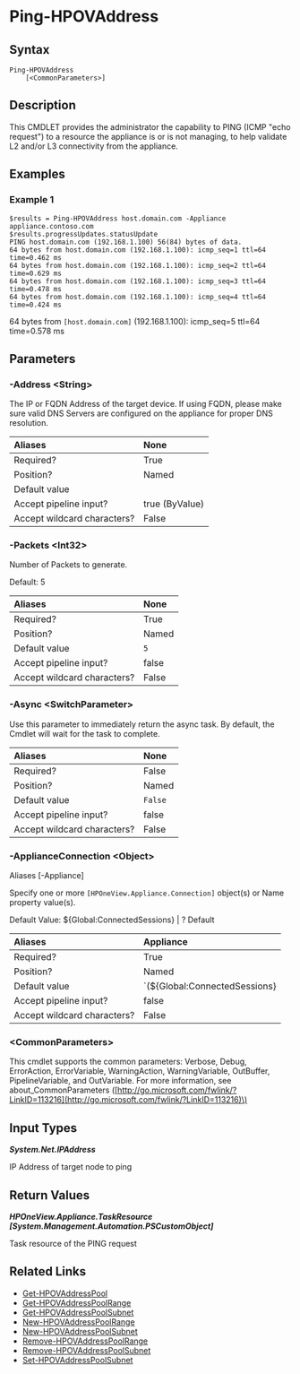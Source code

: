 ﻿---
description: Validate IP Connectivity to resources.
---

# Ping-HPOVAddress

## Syntax

```text
Ping-HPOVAddress
    [<CommonParameters>]
```

## Description

This CMDLET provides the administrator the capability to PING (ICMP "echo request") to a resource the appliance is or is not managing, to help validate L2 and/or L3 connectivity from the appliance.

## Examples

###  Example 1 

```text
$results = Ping-HPOVAddress host.domain.com -Appliance appliance.contoso.com
$results.progressUpdates.statusUpdate
PING host.domain.com (192.168.1.100) 56(84) bytes of data.
64 bytes from host.domain.com (192.168.1.100): icmp_seq=1 ttl=64 time=0.462 ms
64 bytes from host.domain.com (192.168.1.100): icmp_seq=2 ttl=64 time=0.629 ms
64 bytes from host.domain.com (192.168.1.100): icmp_seq=3 ttl=64 time=0.478 ms
64 bytes from host.domain.com (192.168.1.100): icmp_seq=4 ttl=64 time=0.424 ms

```

64 bytes from `[host.domain.com]` (192.168.1.100): icmp_seq=5 ttl=64 time=0.578 ms

## Parameters

### -Address &lt;String&gt;

The IP or FQDN Address of the target device.  If using FQDN, please make sure valid DNS Servers are configured on the appliance for proper DNS resolution.

| Aliases | None |
| :--- | :--- |
| Required? | True |
| Position? | Named |
| Default value |  |
| Accept pipeline input? | true (ByValue) |
| Accept wildcard characters? | False |

### -Packets &lt;Int32&gt;

Number of Packets to generate.

Default: 5

| Aliases | None |
| :--- | :--- |
| Required? | True |
| Position? | Named |
| Default value | `5` |
| Accept pipeline input? | false |
| Accept wildcard characters? | False |

### -Async &lt;SwitchParameter&gt;

Use this parameter to immediately return the async task.  By default, the Cmdlet will wait for the task to complete.

| Aliases | None |
| :--- | :--- |
| Required? | False |
| Position? | Named |
| Default value | `False` |
| Accept pipeline input? | false |
| Accept wildcard characters? | False |

### -ApplianceConnection &lt;Object&gt;

Aliases [-Appliance]

Specify one or more `[HPOneView.Appliance.Connection]` object(s) or Name property value(s).

Default Value: ${Global:ConnectedSessions} | ? Default

| Aliases | Appliance |
| :--- | :--- |
| Required? | True |
| Position? | Named |
| Default value | `(${Global:ConnectedSessions} | ? Default)` |
| Accept pipeline input? | false |
| Accept wildcard characters? | False |

### &lt;CommonParameters&gt;

This cmdlet supports the common parameters: Verbose, Debug, ErrorAction, ErrorVariable, WarningAction, WarningVariable, OutBuffer, PipelineVariable, and OutVariable. For more information, see about\_CommonParameters \([http://go.microsoft.com/fwlink/?LinkID=113216](http://go.microsoft.com/fwlink/?LinkID=113216)\)

## Input Types

_**System.Net.IPAddress**_

IP Address of target node to ping

## Return Values

_**HPOneView.Appliance.TaskResource [System.Management.Automation.PSCustomObject]**_

Task resource of the PING request

## Related Links

* [Get-HPOVAddressPool](get-hpovaddresspool.md)
* [Get-HPOVAddressPoolRange](get-hpovaddresspoolrange.md)
* [Get-HPOVAddressPoolSubnet](get-hpovaddresspoolsubnet.md)
* [New-HPOVAddressPoolRange](new-hpovaddresspoolrange.md)
* [New-HPOVAddressPoolSubnet](new-hpovaddresspoolsubnet.md)
* [Remove-HPOVAddressPoolRange](remove-hpovaddresspoolrange.md)
* [Remove-HPOVAddressPoolSubnet](remove-hpovaddresspoolsubnet.md)
* [Set-HPOVAddressPoolSubnet](set-hpovaddresspoolsubnet.md)
